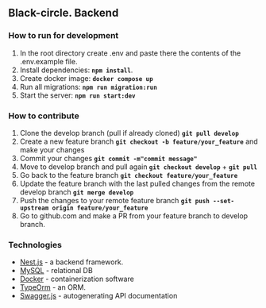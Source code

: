## Black-circle. Backend

### How to run for development

1. In the root directory create .env and paste there the contents of the .env.example file.
1. Install dependencies: **`npm install`**.
2. Create docker image: **`docker compose up`**
3. Run all migrations: **`npm run migration:run`**
4. Start the server: **`npm run start:dev`**

### How to contribute

1. Clone the develop branch (pull if already cloned) **`git pull develop`**
2. Create a new feature branch **`git checkout -b feature/your_feature`** and make your changes
2. Commit your changes **`git commit -m"commit message"`**
2. Move to develop branch and pull again **`git checkout develop`** + **`git pull`**
2. Go back to the feature branch **`git checkout feature/your_feature`**
2. Update the feature branch with the last pulled changes from the remote develop branch **`git merge develop`**
2. Push the changes to your remote feature branch **`git push --set-upstream origin feature/your_feature`**
2. Go to github.com and make a PR from your feature branch to develop branch.

### Technologies

- [Nest.js](https://nestjs.com/) - a backend framework.
- [MySQL](https://www.mysql.com/) - relational DB
- [Docker](https://docs.docker.com/get-started/overview/) - containerization software
- [TypeOrm](https://typeorm.io/) - an ORM.
- [Swagger.js](https://swagger.io/) - autogenerating API documentation